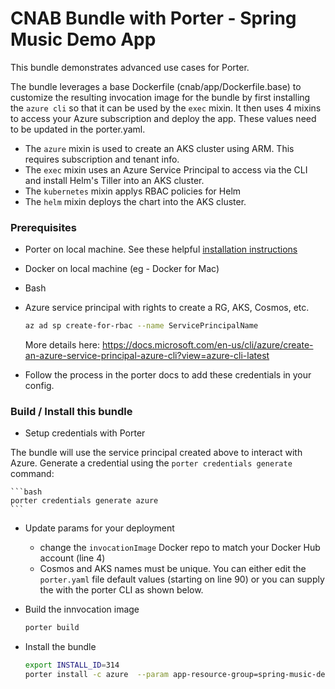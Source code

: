 # CNAB Bundle with Porter - Spring Music Demo App

This bundle demonstrates advanced use cases for Porter.

The bundle leverages a base Dockerfile (cnab/app/Dockerfile.base) to customize the resulting invocation image for the bundle by first installing the `azure cli` so that it can be used by the `exec` mixin. It then uses 4 mixins to access your Azure subscription and deploy the app. These values need to be updated in the porter.yaml.

* The `azure` mixin is used to create an AKS cluster using ARM. This requires subscription and tenant info.
* The `exec` mixin uses an Azure Service Principal to access via the CLI and install Helm's Tiller into an AKS cluster.
* The `kubernetes` mixin applys RBAC policies for Helm
* The `helm` mixin deploys the chart into the AKS cluster.


### Prerequisites

- Porter on local machine. See these helpful [installation instructions](https://porter.sh/install) 
- Docker on local machine (eg - Docker for Mac)
- Bash
- Azure service principal with rights to create a RG, AKS, Cosmos, etc. 

    ```bash
    az ad sp create-for-rbac --name ServicePrincipalName
    ```

    More details here: https://docs.microsoft.com/en-us/cli/azure/create-an-azure-service-principal-azure-cli?view=azure-cli-latest 

- Follow the process in the porter docs to add these credentials in your config.


### Build / Install this bundle

* Setup credentials with Porter

The bundle will use the service principal created above to interact with Azure. Generate a credential using the `porter credentials generate` command:

    ```bash
    porter credentials generate azure 
    ```

* Update params for your deployment
    * change the `invocationImage` Docker repo to match your Docker Hub account (line 4)
    * Cosmos and AKS names must be unique. You can either edit the `porter.yaml` file default values (starting on line 90) or you can supply the with the porter CLI as shown below.

* Build the innvocation image

    ```bash
    porter build
    ```

* Install the bundle

    ```bash
    export INSTALL_ID=314
    porter install -c azure  --param app-resource-group=spring-music-demo-$INSTALL_ID --param aks-resource-group=spring-music-demo-$INSTALL_ID --param aks-cluster-name=briar-aks-spring-$INSTALL_ID --param cosmosdb-service-name=briarspringmusic$INSTALL_ID --param azure-location=eastus
    ```
